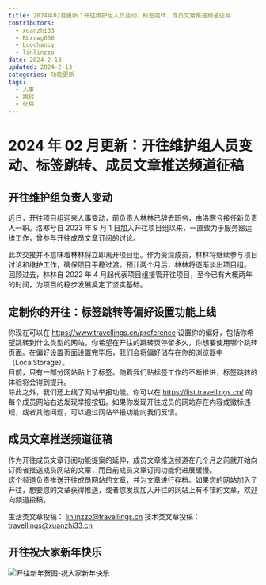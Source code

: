```yaml
---
title: 2024年02月更新：开往维护组人员变动、标签跳转、成员文章推送频道征稿
contributors:
  - xuanzhi33
  - BLxcwg666
  - Luochancy
  - linlinzzo
date: 2024-2-13
updated: 2024-2-13
categories: 功能更新
tags:
  - 人事
  - 跳转
  - 征稿
---
```


# 2024 年 02 月更新：开往维护组人员变动、标签跳转、成员文章推送频道征稿

## 开往维护组负责人变动

近日，开往项目组迎来人事变动，前负责人林林已辞去职务，由洛寒兮接任新负责人一职。洛寒兮自 2023 年 9 月 1 日加入开往项目组以来，一直致力于服务器运维工作，曾参与开往成员文章订阅的讨论。  

此次交接并不意味着林林将立即离开项目组。作为资深成员，林林将继续参与项目讨论和维护工作，确保项目平稳过渡。预计两个月后，林林将逐渐淡出项目组。
回顾过去，林林自 2022 年 4 月起代表项目组接管开往项目，至今已有大概两年的时间，为项目的稳步发展奠定了坚实基础。


## 定制你的开往：标签跳转等偏好设置功能上线

你现在可以在 https://www.travellings.cn/preference 设置你的偏好，包括你希望跳转到什么类型的网站，你希望在开往的跳转页停留多久，你想要使用哪个跳转页面。在偏好设置页面设置完毕后，我们会将偏好储存在你的浏览器中（LocalStorage）。  
目前，只有一部分网站贴上了标签。随着我们贴标签工作的不断推进，标签跳转的体验将会得到提升。  
除此之外，我们还上线了网站举报功能。你可以在 https://list.travellings.cn/ 的每个成员网站右边发现举报按钮。如果你发现开往成员的网站存在内容或徽标违规，或者其他问题，可以通过网站举报功能向我们反馈。

## 成员文章推送频道征稿

作为开往成员文章订阅功能提案的延伸，成员文章推送频道在几个月之前就开始向订阅者推送成员网站的文章，而目前成员文章订阅功能仍进展缓慢。  
这个频道负责推送开往成员网站的文章，并为文章进行存档。如果您的网站加入了开往，想要您的文章获得推送，或者您发现加入开往的网站上有不错的文章，欢迎向频道投稿。

生活类文章投稿： linlinzzo@travellings.cn
技术类文章投稿： travellings@xuanzhi33.cn

## 开往祝大家新年快乐

![开往新年贺图-祝大家新年快乐](/assets/holiday/spring-festival.png)
